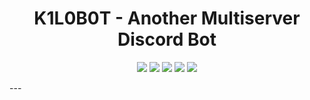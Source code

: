 <h1 align="center">K1L0B0T - Another Multiserver Discord Bot</h1>

<p align="center">
    <img src="https://img.shields.io/badge/node.js-6DA55F?style=for-the-badge&logo=node.js&logoColor=white">
    <img src="https://img.shields.io/badge/javascript-%23323330.svg?style=for-the-badge&logo=javascript&logoColor=%23F7DF1E">
    <img src="https://img.shields.io/badge/mysql-%2300f.svg?style=for-the-badge&logo=mysql&logoColor=white">
    <img src="https://img.shields.io/badge/%3CServer%3E-%237289DA.svg?style=for-the-badge&logo=discord&logoColor=white">
    <img src="https://dcbadge.vercel.app/api/shield/bot/932782421164838932"/>
</p>
---
